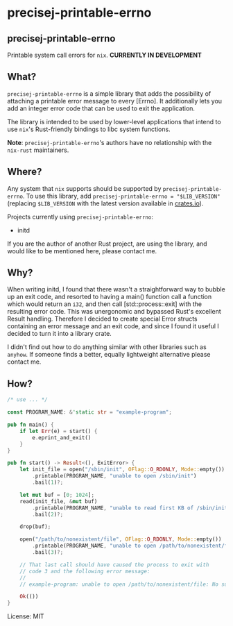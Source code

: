 # precisej-printable-errno

## precisej-printable-errno
Printable system call errors for `nix`. **CURRENTLY IN DEVELOPMENT**

## What?
`precisej-printable-errno` is a simple library that adds the
possibility of attaching a printable error message to every [Errno].
It additionally lets you add an integer error code that can be used
to exit the application.

The library is intended to be used by lower-level applications that
intend to use `nix`'s Rust-friendly bindings to libc system functions.

**Note**: `precisej-printable-errno`'s authors have no relationship
with the `nix-rust` maintainers.

## Where?
Any system that `nix` supports should be supported by
`precisej-printable-errno`. To use this library, add
`precisej-printable-errno = "$LIB_VERSION"` (replacing `$LIB_VERSION`
with the latest version available in [crates.io](https://crates.io/)).

Projects currently using `precisej-printable-errno`:
* initd

If you are the author of another Rust project, are using the library,
and would like to be mentioned here, please contact me.

## Why?
When writing initd, I found that there wasn't a straightforward way
to bubble up an exit code, and resorted to having a main() function
call a function which would return an `i32`, and then call
[std::process::exit] with the resulting error code. This was
unergonomic and bypassed Rust's excellent Result handling. Therefore
I decided to create special Error structs containing an error message
and an exit code, and since I found it useful I decided to turn it
into a library crate.

I didn't find out how to do anything similar with other libraries
such as `anyhow`. If someone finds a better, equally lightweight
alternative please contact me.

## How?
```rust
/* use ... */

const PROGRAM_NAME: &'static str = "example-program";

pub fn main() {
    if let Err(e) = start() {
        e.eprint_and_exit()
    }
}

pub fn start() -> Result<(), ExitError> {
    let init_file = open("/sbin/init", OFlag::O_RDONLY, Mode::empty())
        .printable(PROGRAM_NAME, "unable to open /sbin/init")
        .bail(1)?;

    let mut buf = [0; 1024];
    read(init_file, &mut buf)
        .printable(PROGRAM_NAME, "unable to read first KB of /sbin/init")
        .bail(2)?;

    drop(buf);

    open("/path/to/nonexistent/file", OFlag::O_RDONLY, Mode::empty())
        .printable(PROGRAM_NAME, "unable to open /path/to/nonexistent/file")
        .bail(3)?;

    // That last call should have caused the process to exit with
    // code 3 and the following error message:
    //
    // example-program: unable to open /path/to/nonexistent/file: No such file or directory

    Ok(())
}
```

License: MIT
